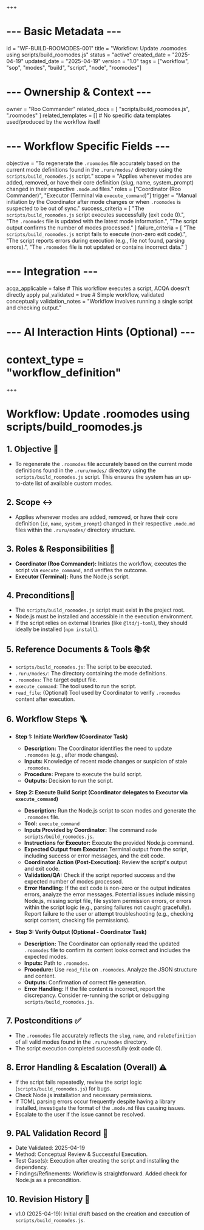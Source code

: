 +++
# --- Basic Metadata ---
id = "WF-BUILD-ROOMODES-001"
title = "Workflow: Update .roomodes using scripts/build_roomodes.js"
status = "active"
created_date = "2025-04-19"
updated_date = "2025-04-19"
version = "1.0"
tags = ["workflow", "sop", "modes", "build", "script", "node", "roomodes"]

# --- Ownership & Context ---
owner = "Roo Commander"
related_docs = [
  "scripts/build_roomodes.js",
  ".roomodes"
]
related_templates = [] # No specific data templates used/produced by the workflow itself

# --- Workflow Specific Fields ---
objective = "To regenerate the `.roomodes` file accurately based on the current mode definitions found in the `.ruru/modes/` directory using the `scripts/build_roomodes.js` script."
scope = "Applies whenever modes are added, removed, or have their core definition (slug, name, system_prompt) changed in their respective `.mode.md` files."
roles = ["Coordinator (Roo Commander)", "Executor (Terminal via `execute_command`)"]
trigger = "Manual initiation by the Coordinator after mode changes or when `.roomodes` is suspected to be out of sync."
success_criteria = [
  "The `scripts/build_roomodes.js` script executes successfully (exit code 0).",
  "The `.roomodes` file is updated with the latest mode information.",
  "The script output confirms the number of modes processed."
]
failure_criteria = [
  "The `scripts/build_roomodes.js` script fails to execute (non-zero exit code).",
  "The script reports errors during execution (e.g., file not found, parsing errors).",
  "The `.roomodes` file is not updated or contains incorrect data."
]

# --- Integration ---
acqa_applicable = false # This workflow executes a script, ACQA doesn't directly apply
pal_validated = true # Simple workflow, validated conceptually
validation_notes = "Workflow involves running a single script and checking output."

# --- AI Interaction Hints (Optional) ---
# context_type = "workflow_definition"
+++

# Workflow: Update .roomodes using scripts/build_roomodes.js

## 1. Objective 🎯
*   To regenerate the `.roomodes` file accurately based on the current mode definitions found in the `.ruru/modes/` directory using the `scripts/build_roomodes.js` script. This ensures the system has an up-to-date list of available custom modes.

## 2. Scope ↔️
*   Applies whenever modes are added, removed, or have their core definition (`id`, `name`, `system_prompt`) changed in their respective `.mode.md` files within the `.ruru/modes/` directory structure.

## 3. Roles & Responsibilities 👤
*   **Coordinator (Roo Commander):** Initiates the workflow, executes the script via `execute_command`, and verifies the outcome.
*   **Executor (Terminal):** Runs the Node.js script.

## 4. Preconditions🚦
*   The `scripts/build_roomodes.js` script must exist in the project root.
*   Node.js must be installed and accessible in the execution environment.
*   If the script relies on external libraries (like `@ltd/j-toml`), they should ideally be installed (`npm install`).

## 5. Reference Documents & Tools 📚🛠️
*   `scripts/build_roomodes.js`: The script to be executed.
*   `.ruru/modes/`: The directory containing the mode definitions.
*   `.roomodes`: The target output file.
*   `execute_command`: The tool used to run the script.
*   `read_file`: (Optional) Tool used by Coordinator to verify `.roomodes` content after execution.

## 6. Workflow Steps 🪜

*   **Step 1: Initiate Workflow (Coordinator Task)**
    *   **Description:** The Coordinator identifies the need to update `.roomodes` (e.g., after mode changes).
    *   **Inputs:** Knowledge of recent mode changes or suspicion of stale `.roomodes`.
    *   **Procedure:** Prepare to execute the build script.
    *   **Outputs:** Decision to run the script.

*   **Step 2: Execute Build Script (Coordinator delegates to Executor via `execute_command`)**
    *   **Description:** Run the Node.js script to scan modes and generate the `.roomodes` file.
    *   **Tool:** `execute_command`
    *   **Inputs Provided by Coordinator:** The command `node scripts/build_roomodes.js`.
    *   **Instructions for Executor:** Execute the provided Node.js command.
    *   **Expected Output from Executor:** Terminal output from the script, including success or error messages, and the exit code.
    *   **Coordinator Action (Post-Execution):** Review the script's output and exit code.
    *   **Validation/QA:** Check if the script reported success and the expected number of modes processed.
    *   **Error Handling:** If the exit code is non-zero or the output indicates errors, analyze the error messages. Potential issues include missing Node.js, missing script file, file system permission errors, or errors within the script logic (e.g., parsing failures not caught gracefully). Report failure to the user or attempt troubleshooting (e.g., checking script content, checking file permissions).

*   **Step 3: Verify Output (Optional - Coordinator Task)**
    *   **Description:** The Coordinator can optionally read the updated `.roomodes` file to confirm its content looks correct and includes the expected modes.
    *   **Inputs:** Path to `.roomodes`.
    *   **Procedure:** Use `read_file` on `.roomodes`. Analyze the JSON structure and content.
    *   **Outputs:** Confirmation of correct file generation.
    *   **Error Handling:** If the file content is incorrect, report the discrepancy. Consider re-running the script or debugging `scripts/build_roomodes.js`.

## 7. Postconditions ✅
*   The `.roomodes` file accurately reflects the `slug`, `name`, and `roleDefinition` of all valid modes found in the `.ruru/modes` directory.
*   The script execution completed successfully (exit code 0).

## 8. Error Handling & Escalation (Overall) ⚠️
*   If the script fails repeatedly, review the script logic (`scripts/build_roomodes.js`) for bugs.
*   Check Node.js installation and necessary permissions.
*   If TOML parsing errors occur frequently despite having a library installed, investigate the format of the `.mode.md` files causing issues.
*   Escalate to the user if the issue cannot be resolved.

## 9. PAL Validation Record 🧪
*   Date Validated: 2025-04-19
*   Method: Conceptual Review & Successful Execution.
*   Test Case(s): Execution after creating the script and installing the dependency.
*   Findings/Refinements: Workflow is straightforward. Added check for Node.js as a precondition.

## 10. Revision History 📜
*   v1.0 (2025-04-19): Initial draft based on the creation and execution of `scripts/build_roomodes.js`.